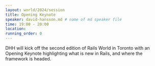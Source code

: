 ```yaml
---
layout: world/2024/session
title: Opening Keynote
speaker: david-hansson.md # name of md speaker file
time: 19:00 - 20:00
location: 
running_order: 0
---
```


DHH will kick off the second edition of Rails World in Toronto with an Opening Keynote highlighting what is new in Rails, and where the framework is headed.